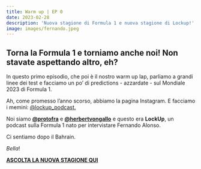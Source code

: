 ```yaml
---
title: Warm up | EP 0
date: 2023-02-28
description: 'Nuova stagione di Formula 1 e nuova stagione di Lockup!'
image: images/fernando.jpeg
---
```


## Torna la Formula 1 e torniamo anche noi! Non stavate aspettando altro, eh? 

In questo primo episodio, che poi è il nostro warm up lap, parliamo a grandi linee dei test e facciamo un po’ di predictions - azzardate - sul Mondiale 2023 di Formula 1.

Ah, come promesso l’anno scorso, abbiamo la pagina Instagram. E facciamo i memini: [@lockup_podcast.](https://instagram.com/lockup_podcast) 

Noi siamo **[@protofra](https://www.instagram.com/protofra/?hl=it)** e **[@herbertvongallo](https://www.instagram.com/herbertvongallo/?hl=it)** e questo era **LockUp**, un podcast sulla Formula 1 nato per intervistare Fernando Alonso.

Ci sentiamo dopo il Bahrain.

_Bella_!  


**[ASCOLTA LA NUOVA STAGIONE QUI](https://spotifyanchor-web.app.link/e/nXAODOH1qvb)**